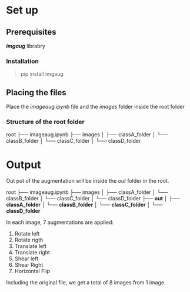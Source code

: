 # Set up

## Prerequisites
***imgaug*** librabry

### Installation
>pip install imgaug

## Placing the files
Place the *imageaug.ipynb* file and the *images* folder inside the root folder

### Structure of the root folder
root
├── imageaug.ipynb
├── images
│   ├── classA_folder
│   └── classB_folder
│   └── classC_folder
│   └── classD_folder

# Output
Out put of the augmentation will be inside the *out* folder in the root.

root
├── imageaug.ipynb
├── images
│   ├── classA_folder
│   └── classB_folder
│   └── classC_folder
│   └── classD_folder
├── **out**
│   ├── **classA_folder**
│   └── **classB_folder**
│   └── **classC_folder**
│   └── **classD_folder**

In each image, 7 augmentations are applied:
1. Rotate left
2. Rotate rigth
3. Translate left
4. Translate right
5. Shear left
6. Shear Right
7. Horizontal Flip

Including the original file, we get a total of 8 images from 1 image.